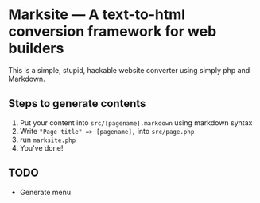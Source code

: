 Marksite — A text-to-html conversion framework for web builders 
===============================================================

This is a simple, stupid, hackable website converter using simply php
and Markdown.

Steps to generate contents
--------------------------
1. Put your content into `src/[pagename].markdown` using markdown syntax
2. Write `"Page title" => [pagename],` into `src/page.php`
3. run `marksite.php`
4. You've done!

TODO
----
* Generate menu
